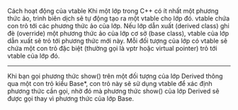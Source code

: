 Cách hoạt động của vtable
Khi một lớp trong C++ có ít nhất một phương thức ảo, trình biên dịch sẽ tự động tạo ra một vtable cho lớp đó.
vtable chứa con trỏ tới các phương thức ảo của lớp. Nếu lớp dẫn xuất (derived class) ghi đè (override) một phương thức ảo của lớp cơ sở (base class), vtable của lớp dẫn xuất sẽ trỏ tới phương thức mới này.
Mỗi đối tượng của lớp có vtable sẽ chứa một con trỏ đặc biệt (thường gọi là vptr hoặc virtual pointer) trỏ tới vtable của lớp đó.

---

Khi bạn gọi phương thức show() trên một đối tượng của lớp Derived thông qua một con trỏ kiểu Base\*, con trỏ này sẽ sử dụng vtable để xác định phương thức cần gọi, nhờ đó mà phương thức show() của lớp Derived sẽ được gọi thay vì phương thức của lớp Base.

